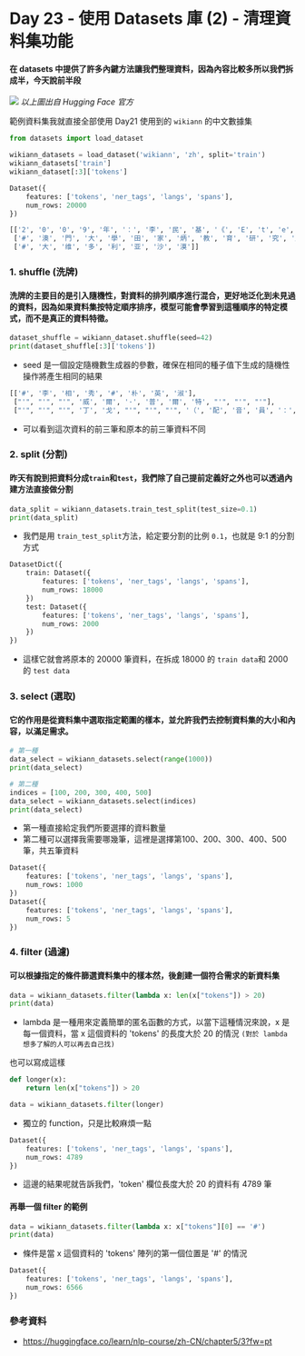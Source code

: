 # Day 23 - 使用 Datasets 庫 (2) - 清理資料集功能

#### 在 datasets 中提供了許多內鍵方法讓我們整理資料，因為內容比較多所以我們拆成半，今天說前半段

![](C:\Users\User\Pictures\datasets_2.png)
_以上圖出自 Hugging Face 官方_

範例資料集我就直接全部使用 Day21 使用到的 `wikiann` 的中文數據集
```python
from datasets import load_dataset

wikiann_datasets = load_dataset('wikiann', 'zh', split='train')
wikiann_datasets['train']
wikiann_dataset[:3]['tokens']
```
```python
Dataset({
    features: ['tokens', 'ner_tags', 'langs', 'spans'],
    num_rows: 20000
})

[['2', '0', '0', '9', '年', '：', '李', '民', '基', '《', 'E', 't', 'e', 'r', 'n', 'a', 'l', '#', 'S', 'u', 'm', 'm', 'e', 'r', '》'], 
 ['#', '澳', '門', '大', '學', '田', '家', '炳', '教', '育', '研', '究', '所'],
 ['#', '大', '维', '多', '利', '亚', '沙', '漠']]
```

### 1. shuffle (洗牌)
#### 洗牌的主要目的是引入隨機性，對資料的排列順序進行混合，更好地泛化到未見過的資料，因為如果資料集按特定順序排序，模型可能會學習到這種順序的特定模式，而不是真正的資料特徵。

```python
dataset_shuffle = wikiann_dataset.shuffle(seed=42)
print(dataset_shuffle[:3]['tokens'])
```
- seed 是一個設定隨機數生成器的參數，確保在相同的種子值下生成的隨機性操作將產生相同的結果
```python
[['#', '李', '相', '秀', '#', '朴', '英', '淑'], 
 ["'", "'", "'", '威', '爾', '·', '普', '爾', '特', "'", "'", "'"], 
 ["'", "'", "'", '丁', '戈', "'", "'", "'", '（', '配', '音', '員', '：', '山', '口', '真', '弓', '（', '日', '本', '）', '）']]

```
- 可以看到這次資料的前三筆和原本的前三筆資料不同

### 2. split (分割)
#### 昨天有說到把資料分成`train`和`test`，我們除了自己提前定義好之外也可以透過內建方法直接做分割
```python
data_split = wikiann_datasets.train_test_split(test_size=0.1)
print(data_split)
```
- 我們是用 `train_test_split`方法，給定要分割的比例 `0.1`，也就是 9:1 的分割方式

```python
DatasetDict({
    train: Dataset({
        features: ['tokens', 'ner_tags', 'langs', 'spans'],
        num_rows: 18000
    })
    test: Dataset({
        features: ['tokens', 'ner_tags', 'langs', 'spans'],
        num_rows: 2000
    })
})
```
- 這樣它就會將原本的 20000 筆資料，在拆成 18000 的 `train data`和 2000 的 `test data`

### 3. select (選取)
#### 它的作用是從資料集中選取指定範圍的樣本，並允許我們去控制資料集的大小和內容，以滿足需求。

```python
# 第一種
data_select = wikiann_datasets.select(range(1000))
print(data_select)

# 第二種
indices = [100, 200, 300, 400, 500]
data_select = wikiann_datasets.select(indices)
print(data_select)
```
- 第一種直接給定我們所要選擇的資料數量
- 第二種可以選擇我需要哪幾筆，這裡是選擇第100、200、300、400、500筆，共五筆資料

```python
Dataset({
    features: ['tokens', 'ner_tags', 'langs', 'spans'],
    num_rows: 1000
})
Dataset({
    features: ['tokens', 'ner_tags', 'langs', 'spans'],
    num_rows: 5
})
```

### 4. filter (過濾)
#### 可以根據指定的條件篩選資料集中的樣本然，後創建一個符合需求的新資料集
```python
data = wikiann_datasets.filter(lambda x: len(x["tokens"]) > 20)
print(data)
```
- lambda 是一種用來定義簡單的匿名函數的方式，以當下這種情況來說，x 是每一個資料，當 x 這個資料的 'tokens' 的長度大於 20 的情況 `(對於 lambda 想多了解的人可以再去自己找)`

也可以寫成這樣
```python
def longer(x):
    return len(x["tokens"]) > 20

data = wikiann_datasets.filter(longer)
```
- 獨立的 function，只是比較麻煩一點

```python
Dataset({
    features: ['tokens', 'ner_tags', 'langs', 'spans'],
    num_rows: 4789
})
```
- 這邊的結果呢就告訴我們，'token' 欄位長度大於 20 的資料有 4789 筆

#### 再舉一個 filter 的範例
```python
data = wikiann_datasets.filter(lambda x: x["tokens"][0] == '#')
print(data)
```
- 條件是當 x 這個資料的 'tokens' 陣列的第一個位置是 '#' 的情況
```python
Dataset({
    features: ['tokens', 'ner_tags', 'langs', 'spans'],
    num_rows: 6566
})
```
### 參考資料
- <https://huggingface.co/learn/nlp-course/zh-CN/chapter5/3?fw=pt>


